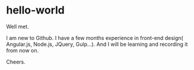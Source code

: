# hello-world

Well met.

I am new to Github. I have a few months experience in front-end design( Angular.js, Node.js, JQuery, Gulp...). And I will be learning and recording it from now on.

Cheers.
